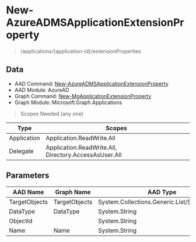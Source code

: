 # New-AzureADMSApplicationExtensionProperty

> /applications/{application-id}/extensionProperties

## Data

+ AAD Command: [New-AzureADMSApplicationExtensionProperty](https://docs.microsoft.com/en-us/powershell/module/AzureAD/New-AzureADMSApplicationExtensionProperty)
+ AAD Module: AzureAD
+ Graph Command: [New-MgApplicationExtensionProperty](https://docs.microsoft.com/en-us/powershell/module/Microsoft.Graph.Applications/New-MgApplicationExtensionProperty)
+ Graph Module: Microsoft.Graph.Applications

> Scopes Needed (any one)

|Type|Scopes|
|---|---|
|Application|Application.ReadWrite.All|
|Delegate|Application.ReadWrite.All, Directory.AccessAsUser.All|

## Parameters

|AAD Name|Graph Name|AAD Type|Graph Type|Infos|
|---|---|---|---|---|
|TargetObjects|TargetObjects|System.Collections.Generic.List/System.String|System.String[]||
|DataType|DataType|System.String|System.String||
|ObjectId||System.String|||
|Name|Name|System.String|System.String||

